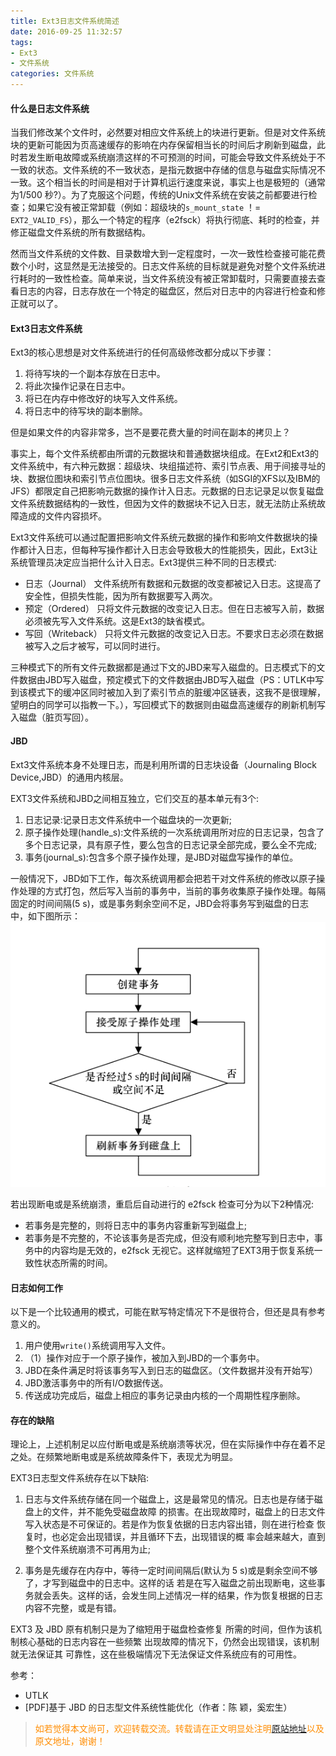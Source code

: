 ```yaml
---
title: Ext3日志文件系统简述
date: 2016-09-25 11:32:57
tags: 
- Ext3
- 文件系统
categories: 文件系统
---
```

#### 什么是日志文件系统
当我们修改某个文件时，必然要对相应文件系统上的块进行更新。但是对文件系统块的更新可能因为页高速缓存的影响在内存保留相当长的时间后才刷新到磁盘，此时若发生断电故障或系统崩溃这样的不可预测的时间，可能会导致文件系统处于不一致的状态。文件系统的不一致状态，是指元数据中存储的信息与磁盘实际情况不一致。这个相当长的时间是相对于计算机运行速度来说，事实上也是极短的（通常为1/500 秒?）。为了克服这个问题，传统的Unix文件系统在安装之前都要进行检查；如果它没有被正常卸载（例如：超级块的`s_mount_state` ！= `EXT2_VALID_FS`），那么一个特定的程序（e2fsck）将执行彻底、耗时的检查，并修正磁盘文件系统的所有数据结构。

然而当文件系统的文件数、目录数增大到一定程度时，一次一致性检查接可能花费数个小时，这显然是无法接受的。日志文件系统的目标就是避免对整个文件系统进行耗时的一致性检查。简单来说，当文件系统没有被正常卸载时，只需要直接去查看日志的内容，日志存放在一个特定的磁盘区，然后对日志中的内容进行检查和修正就可以了。

#### Ext3日志文件系统
Ext3的核心思想是对文件系统进行的任何高级修改都分成以下步骤：

1. 将待写块的一个副本存放在日志中。
2. 将此次操作记录在日志中。
3. 将已在内存中修改好的块写入文件系统。
4. 将日志中的待写块的副本删除。

但是如果文件的内容非常多，岂不是要花费大量的时间在副本的拷贝上？

事实上，每个文件系统都由所谓的元数据块和普通数据块组成。在Ext2和Ext3的文件系统中，有六种元数据：超级块、块组描述符、索引节点表、用于间接寻址的块、数据位图块和索引节点位图块。很多日志文件系统（如SGI的XFS以及IBM的JFS）都限定自己把影响元数据的操作计入日志。元数据的日志记录足以恢复磁盘文件系统数据结构的一致性，但因为文件的数据块不记入日志，就无法防止系统故障造成的文件内容损坏。

Ext3文件系统可以通过配置把影响文件系统元数据的操作和影响文件数据块的操作都计入日志，但每种写操作都计入日志会导致极大的性能损失，因此，Ext3让系统管理员决定应当把什么计入日志。Ext3提供三种不同的日志模式:

- 日志（Journal）
	文件系统所有数据和元数据的改变都被记入日志。这提高了安全性，但损失性能，因为所有数据要写入两次。
- 预定（Ordered）
	只将文件元数据的改变记入日志。但在日志被写入前，数据必须被先写入文件系统。这是Ext3的缺省模式。
- 写回（Writeback）
   只将文件元数据的改变记入日志。不要求日志必须在数据被写入之后才被写，可以同时进行。
   
三种模式下的所有文件元数据都是通过下文的JBD来写入磁盘的。日志模式下的文件数据由JBD写入磁盘，预定模式下的文件数据由JBD写入磁盘（PS：UTLK中写到该模式下的缓冲区同时被加入到了索引节点的脏缓冲区链表，这我不是很理解，望明白的同学可以指教一下。），写回模式下的数据则由磁盘高速缓存的刷新机制写入磁盘（脏页写回）。
  
#### JBD
Ext3文件系统本身不处理日志，而是利用所谓的日志块设备（Journaling Block Device,JBD）的通用内核层。

EXT3文件系统和JBD之间相互独立，它们交互的基本单元有3个:

1. 日志记录:记录日志文件系统中一个磁盘块的一次更新;
2. 原子操作处理(handle_s):文件系统的一次系统调用所对应的日志记录，包含了多个日志记录，具有原子性，要么包含的日志记录全部完成，要么全不完成;
3. 事务(journal_s):包含多个原子操作处理，是JBD对磁盘写操作的单位。

一般情况下，JBD如下工作，每次系统调用都会把若干对文件系统的修改以原子操作处理的方式打包，然后写入当前的事务中，当前的事务收集原子操作处理。每隔固定的时间间隔(5 s)，或是事务剩余空间不足，JBD会将事务写到磁盘的日志中，如下图所示：
![JBD处理原始流程](/images/ext3/ext3-journal-file-system-0.png)

若出现断电或是系统崩溃，重启后自动进行的 e2fsck 检查可分为以下2种情况:

- 若事务是完整的，则将日志中的事务内容重新写到磁盘上;
- 若事务是不完整的，不论该事务是否完成，但没有顺利地完整写到日志中，事务中的内容均是无效的，e2fsck 无视它。这样就缩短了EXT3用于恢复系统一致性状态所需的时间。

#### 日志如何工作
以下是一个比较通用的模式，可能在默写特定情况下不是很符合，但还是具有参考意义的。

1. 用户使用`write()`系统调用写入文件。
2. （1）操作对应于一个原子操作，被加入到JBD的一个事务中。
3. JBD在条件满足时将该事务写入到日志的磁盘区。（文件数据并没有开始写）
4. JBD激活事务中的所有I/O数据传送。
5. 传送成功完成后，磁盘上相应的事务记录由内核的一个周期性程序删除。

#### 存在的缺陷

理论上，上述机制足以应付断电或是系统崩溃等状况，但在实际操作中存在着不足之处。在频繁地断电或是系统故障条件下，表现尤为明显。

EXT3日志型文件系统存在以下缺陷:

1. 日志与文件系统存储在同一个磁盘上，这是最常见的情况。日志也是存储于磁盘上的文件，并不能免受磁盘故障 的损害。在出现故障时，磁盘上的日志文件写入状态是不可保证的。若是作为恢复依据的日志内容出错，则在进行检查 恢复时，也必定会出现错误，并且循环下去，出现错误的概 率会越来越大，直到整个文件系统崩溃不可再用为止;

2. 事务是先缓存在内存中，等待一定时间间隔后(默认为 5 s)或是剩余空间不够了，才写到磁盘中的日志中。这样的话 若是在写入磁盘之前出现断电，这些事务就会丢失。这样的话，会发生同上述情况一样的结果，作为恢复根据的日志内容不完整，或是有错。

EXT3 及 JBD 原有机制只是为了缩短用于磁盘检查修复 所需的时间，但作为该机制核心基础的日志内容在一些频繁 出现故障的情况下，仍然会出现错误，该机制就无法保证其 可靠性，这在些极端情况下无法保证文件系统应有的可用性。



参考：

- UTLK
- [PDF]基于 JBD 的日志型文件系统性能优化（作者：陈 颖，奚宏生）


><font color= Darkorange>如若觉得本文尚可，欢迎转载交流。转载请在正文明显处注明[原站地址](http://vinoit.me)以及原文地址，谢谢！</font> 

